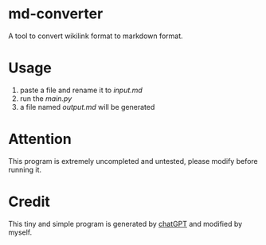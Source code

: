 # md-converter
A tool to convert wikilink format to markdown format.

# Usage
1. paste a file and rename it to *input.md*
2. run the *main.py*
3. a file named *output.md* will be generated

# Attention
This program is extremely uncompleted and untested, please modify before running it.

# Credit
This tiny and simple program is generated by [chatGPT](https://openai.com/blog/chatgpt) and modified by myself.
